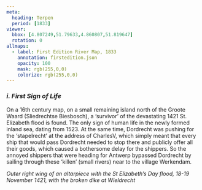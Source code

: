```yaml
---
meta:
  heading: Terpen
  period: [1833]
viewer:
  bbox: [4.807249,51.79633,4.860807,51.819647]
  rotation: 0
allmaps:
  - label: First Edition River Map, 1833
    annotation: firstedition.json
    opacity: 100
    mask: rgb(255,0,0)
    colorize: rgb(255,0,0)
---
```


### _i. First Sign of Life_

On a 16th century map, on a small remaining island north of the Groote Waard (Sliedrechtse Biesbosch), a ‘survivor’ of the devastating 1421 St. Elizabeth flood is found. The only sign of human life in the newly formed inland sea, dating from 1523. At the same time, Dordrecht was pushing for the ‘stapelrecht’ at the address of CharlesV, which simply meant that every ship that would pass Dordrecht needed to stop there and publicly offer all their goods, which caused a bothersome delay for the shippers. So the annoyed shippers that were heading for Antwerp bypassed Dordrecht by sailing through these ‘killen’ (small rivers) near to the village Werkendam.

_Outer right wing of an altarpiece with the St Elizabeth’s Day flood, 18-19 November 1421, with the broken dike at Wieldrecht_
